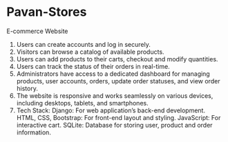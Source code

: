 # Pavan-Stores
E-commerce Website
1. Users can create accounts and log in securely.
2. Visitors can browse a catalog of available products.
3. Users can add products to their carts, checkout and modify quantities.
4. Users can track the status of their orders in real-time.
5. Administrators have access to a dedicated dashboard for managing products, user accounts, orders, update order statuses, and view order history.
6. The website is responsive and works seamlessly on various devices, including desktops, tablets, and smartphones.
7. Tech Stack:
   Django: For web application’s back-end development.
   HTML, CSS, Bootstrap: For front-end layout and styling.
   JavaScript: For interactive cart.
   SQLite: Database for storing user, product and order information.
